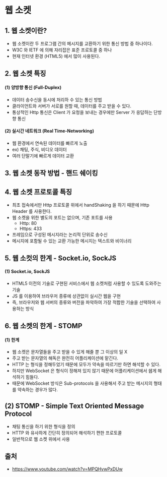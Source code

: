 # 웹 소켓
## 1. 웹 소켓이란?
- 웹 소켓이란 두 프로그램 간의 메시지를 교환하기 위한 통신 방법 중 하나이다.
- W3C 와 IETF 에 의해 자리잡은 표준 프로토콜 중 하나
- 현재 인터넷 환경 (HTML5) 에서 많이 사용된다.

## 2. 웹 소켓 특징
#### (1) 양방향 통신 (Full-Duplex)
- 데이터 송수신을 동시에 처리하 수 있는 통신 방법
- 클라이언트와 서버가 서로를 원할 때, 데이터를 주고 받을 수 있다.
- 통상적인 Http 통신은 Client 가 요청을 보내는 경우에만 Server 가 응답하는 단방향 통신

#### (2) 실시간 네트워크 (Real Time-Networking)
- 웹 환경에서 연속된 데이터를 빠르게 노출
- ex) 채팅, 주식, 비디오 데이터
- 여러 단말기에 빠르게 데이터 교환 

## 3. 웹 소켓 동작 방법 - 핸드 쉐이킹

## 4. 웹 소켓 프로토콜 특징
- 최초 접속에서만 Http 프로토콜 위에서 handShaking 을 하기 때문에 Http Header 를 사용한다.
- 웹 소켓을 위한 별도의 포트는 없으며, 기존 포트를 사용
    - Http: 80
    - Https: 433
- 프레임으로 구성된 메시지라는 논리적 단위로 송수신
- 메시지에 포함될 수 있는 교환 가능한 메시지는 텍스트와 비이너리 


## 5. 웹 소컷의 한계 - Socket.io, SockJS
#### (1) Socket.io, SockJS
- HTML5 이전의 기술로 구현된 서비스에서 웹 소켓처럼 사용할 수 있도록 도와주는 기술 
- JS 를 이용하여 브라우저 종류에 상관없이 실시간 웹을 구현
- 즉, 브라우저와 웹 서버의 종류와 버전을 파악하여 가장 적합한 기술을 선택하여 사용하는 방식 

## 6. 웹 소켓의 한계 - STOMP
#### (1) 한계
- 웹 소켓은 문자열들을 주고 받을 수 있게 해줄 뿐 그 이상의 일 X
- 주고 받는 문자열의 해독은 완전히 어플리케이션에 맡긴다.
- HTTP 는 형식을 정해두었기 때문에 모두가 약속을 따르기만 하면 해석할 수 있다.
- 하지만 WebSocket 은 형식이 정해져 있지 않기 때문에 어플리케이션에서 쉡게 해석하기 힘들다.
- 때문에 WebSocket 방식은 Sub-protocols 을 사용해서 주고 받는 메시지의 형태를 약속하는 경우가 많다.

## (2) STOMP - Simple Text Oriented Message Protocol
- 채팅 통신을 하기 위한 형식을 정의
- HTTP 와 유사하게 간단히 정의되어 해석하기 편한 프로토콜
- 일반적으로 웹 소켓 위에서 사용 

## 출처 
- https://www.youtube.com/watch?v=MPQHvwPxDUw
